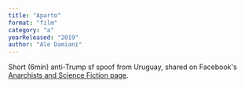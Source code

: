 ```yaml
---
title: "Aparto"
format: "film"
category: "a"
yearReleased: "2019"
author: "Ale Damiani"
---
```


Short (6min) anti-Trump sf spoof from Uruguay, shared on Facebook's [Anarchists and Science Fiction page](https://www.facebook.com/AnarchistScienceFiction/videos/1870831783132690/).
